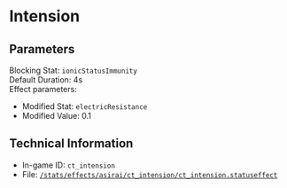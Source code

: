# Intension

## Parameters

Blocking Stat: `ionicStatusImmunity`  
Default Duration: 4s  
Effect parameters:

- Modified Stat: `electricResistance`
- Modified Value: 0.1

## Technical Information

- In-game ID: `ct_intension`
- File: [`/stats/effects/asirai/ct_intension/ct_intension.statuseffect`](https://github.com/Ceterai/Enternia/blob/main/stats/effects/asirai/ct_intension/ct_intension.statuseffect)
